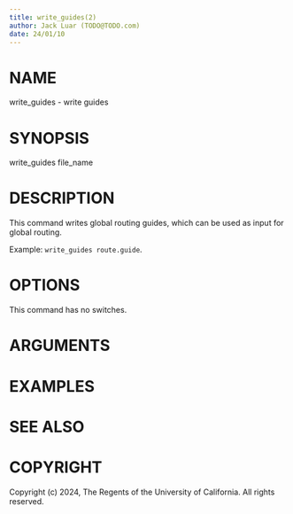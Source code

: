 ```yaml
---
title: write_guides(2)
author: Jack Luar (TODO@TODO.com)
date: 24/01/10
---
```


# NAME

write_guides - write guides

# SYNOPSIS

write_guides file_name


# DESCRIPTION

This command writes global routing guides, which can be used as input 
for global routing.

Example: `write_guides route.guide`.

# OPTIONS

This command has no switches.

# ARGUMENTS

# EXAMPLES

# SEE ALSO

# COPYRIGHT

Copyright (c) 2024, The Regents of the University of California. All rights reserved.
